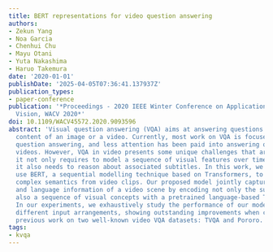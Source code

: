 ```yaml
---
title: BERT representations for video question answering
authors:
- Zekun Yang
- Noa Garcia
- Chenhui Chu
- Mayu Otani
- Yuta Nakashima
- Haruo Takemura
date: '2020-01-01'
publishDate: '2025-04-05T07:36:41.137937Z'
publication_types:
- paper-conference
publication: '*Proceedings - 2020 IEEE Winter Conference on Applications of Computer
  Vision, WACV 2020*'
doi: 10.1109/WACV45572.2020.9093596
abstract: 'Visual question answering (VQA) aims at answering questions about the visual
  content of an image or a video. Currently, most work on VQA is focused on image-based
  question answering, and less attention has been paid into answering questions about
  videos. However, VQA in video presents some unique challenges that are worth studying:
  it not only requires to model a sequence of visual features over time, but often
  it also needs to reason about associated subtitles. In this work, we propose to
  use BERT, a sequential modelling technique based on Transformers, to encode the
  complex semantics from video clips. Our proposed model jointly captures the visual
  and language information of a video scene by encoding not only the subtitles but
  also a sequence of visual concepts with a pretrained language-based Transformer.
  In our experiments, we exhaustively study the performance of our model by taking
  different input arrangements, showing outstanding improvements when compared against
  previous work on two well-known video VQA datasets: TVQA and Pororo.'
tags:
- kvqa
---
```

